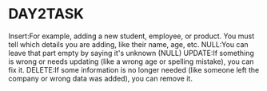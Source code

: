 # DAY2TASK
Insert:For example, adding a new student, employee, or product. You must tell which details you are adding, like their name, age, etc.
NULL:You can leave that part empty by saying it's unknown (NULL)
UPDATE:If something is wrong or needs updating (like a wrong age or spelling mistake), you can fix it.
DELETE:If some information is no longer needed (like someone left the company or wrong data was added), you can remove it.

